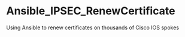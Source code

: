 # Ansible_IPSEC_RenewCertificate
Using Ansible to renew certificates on thousands of Cisco IOS spokes
